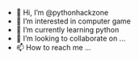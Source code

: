 - 👋 Hi, I’m @pythonhackzone
- 👀 I’m interested in computer game
- 🌱 I’m currently learning python
- 💞️ I’m looking to collaborate on ...
- 📫 How to reach me ...

<!---
pythonhackzone/pythonhackzone is a ✨ special ✨ repository because its `README.md` (this file) appears on your GitHub profile.
You can click the Preview link to take a look at your changes.
--->
